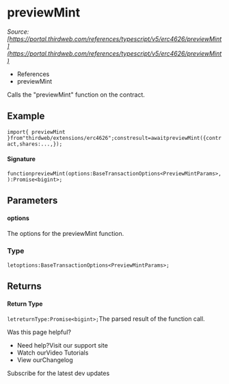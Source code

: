 # previewMint

*Source: [https://portal.thirdweb.com/references/typescript/v5/erc4626/previewMint](https://portal.thirdweb.com/references/typescript/v5/erc4626/previewMint)*

* References
* previewMint

Calls the "previewMint" function on the contract.

## Example

`import{ previewMint }from"thirdweb/extensions/erc4626";constresult=awaitpreviewMint({contract,shares:...,});`
#### Signature

`functionpreviewMint(options:BaseTransactionOptions<PreviewMintParams>,):Promise<bigint>;`
## Parameters

#### options

The options for the previewMint function.

### Type

`letoptions:BaseTransactionOptions<PreviewMintParams>;`
## Returns

#### Return Type

`letreturnType:Promise<bigint>;`The parsed result of the function call.

Was this page helpful?

* Need help?Visit our support site
* Watch ourVideo Tutorials
* View ourChangelog

Subscribe for the latest dev updates

